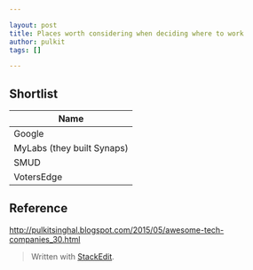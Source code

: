 ```yaml
---

layout: post
title: Places worth considering when deciding where to work
author: pulkit
tags: []

---
```


## Shortlist

| Name |
| ---- |
| Google |
| MyLabs (they built Synaps)
| SMUD |
| VotersEdge | 

## Reference

http://pulkitsinghal.blogspot.com/2015/05/awesome-tech-companies_30.html

> Written with [StackEdit](https://stackedit.io/).
<!--stackedit_data:
eyJoaXN0b3J5IjpbNjA0MTc2NjA2LDU4MjgzMTQ1MV19
-->